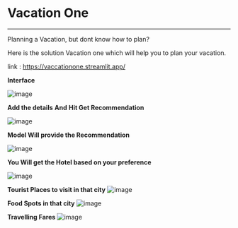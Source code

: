 # Vacation One 
________________________________________________________________________________________________________________________________________________________________________________________________________________________

Planning a Vacation, but dont know how to plan? 

Here is the solution Vacation one which will help you to plan your vacation.

link : https://vaccationone.streamlit.app/

**Interface** 


![image](https://github.com/user-attachments/assets/2ceb1525-02a2-4c0e-9a9f-f81cfa4109e4)

**Add the details**
**And**
**Hit Get Recommendation**


![image](https://github.com/user-attachments/assets/0671230b-78ac-4df2-9a3c-b07cc5c195cd)

**Model Will provide the Recommendation**


![image](https://github.com/user-attachments/assets/98d7c1f9-d7f3-40be-a217-cca0cd62e238)

**You Will get the Hotel based on your preference**

![image](https://github.com/user-attachments/assets/c84cf027-c1f9-428b-8eb8-99fe7b4781ba)

**Tourist Places to visit in that city**
![image](https://github.com/user-attachments/assets/98daa2e3-ffd8-4e32-b054-7f3252ee2dcd)


**Food Spots in that city**
![image](https://github.com/user-attachments/assets/2c73a767-d12d-449e-bb92-8ae7f7ea39fb)

**Travelling Fares**
![image](https://github.com/user-attachments/assets/20c3a730-0d02-4f73-a5e2-1c7922932547)


